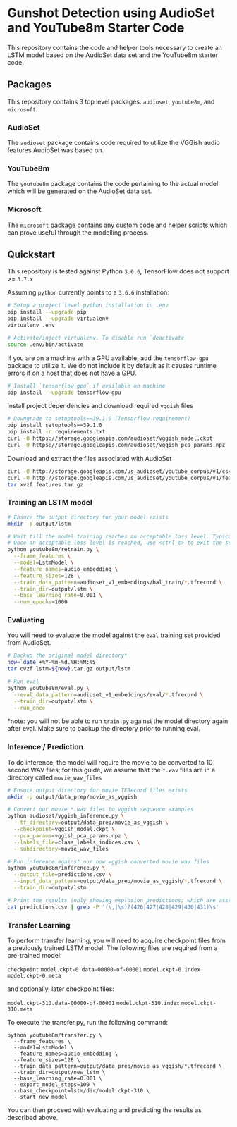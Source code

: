 # Gunshot Detection using AudioSet and YouTube8m Starter Code

This repository contains the code and helper tools necessary to create an LSTM model based on the
AudioSet data set and the YouTube8m starter code.

## Packages

This repository contains 3 top level packages: `audioset`, `youtube8m`, and `microsoft`.

### AudioSet

The `audioset` package contains code required to utilize the VGGish audio features AudioSet was based
on.

### YouTube8m

The `youtube8m` package contains the code pertaining to the actual model which will be generated
on the AudioSet data set.

### Microsoft

The `microsoft` package contains any custom code and helper scripts which can prove useful through
the modelling process.

## Quickstart

This repository is tested against Python `3.6.6`, TensorFlow does not support >= `3.7.x`

Assuming `python` currently points to a `3.6.6` installation:

```bash
# Setup a project level python installation in .env
pip install --upgrade pip
pip install --upgrade virtualenv
virtualenv .env

# Activate/inject virtualenv. To disable run `deactivate`
source .env/bin/activate
```

If you are on a machine with a GPU available, add the `tensorflow-gpu` package to utilize it.
We do not include it by default as it causes runtime errors if on a host that does not have a GPU.

```bash
# Install `tensorflow-gpu` if available on machine
pip install --upgrade tensorflow-gpu
```

Install project dependencies and download required `vggish` files

```bash
# Downgrade to setuptools==39.1.0 (Tensorflow requirement)
pip install setuptools==39.1.0
pip install -r requirements.txt
curl -O https://storage.googleapis.com/audioset/vggish_model.ckpt
curl -O https://storage.googleapis.com/audioset/vggish_pca_params.npz
```

Download and extract the files associated with AudioSet

```bash
curl -O http://storage.googleapis.com/us_audioset/youtube_corpus/v1/csv/class_labels_indices.csv
curl -O http://storage.googleapis.com/us_audioset/youtube_corpus/v1/features/features.tar.gz
tar xvzf features.tar.gz
```

### Training an LSTM model

```sh
# Ensure the output directory for your model exists
mkdir -p output/lstm

# Wait till the model training reaches an acceptable loss level. Typically you want to train till 0.01.
# Once an acceptable loss level is reached, use <ctrl-c> to exit the script.
python youtube8m/retrain.py \
  --frame_features \
  --model=LstmModel \
  --feature_names=audio_embedding \
  --feature_sizes=128 \
  --train_data_pattern=audioset_v1_embeddings/bal_train/*.tfrecord \
  --train_dir=output/lstm \
  --base_learning_rate=0.001 \
  --num_epochs=1000
```

### Evaluating

You will need to evaluate the model against the `eval` training set provided from AudioSet.

```sh
# Backup the original model directory*
now=`date +%Y-%m-%d.%H:%M:%S`
tar cvzf lstm-${now}.tar.gz output/lstm

# Run eval
python youtube8m/eval.py \
  --eval_data_pattern=audioset_v1_embeddings/eval/*.tfrecord \
  --train_dir=output/lstm \
  --run_once
```

\*note: you will not be able to run `train.py` against the model directory again after eval. Make sure to backup the
directory prior to running eval.

### Inference / Prediction

To do inference, the model will require the movie to be converted to 10 second WAV files; for this guide, we assume that
the `*.wav` files are in a directory called `movie_wav_files`

```sh
# Ensure output directory for movie TFRecord files exists
mkdir -p output/data_prep/movie_as_vggish

# Convert our movie *.wav files to vggish sequence examples
python audioset/vggish_inference.py \
  --tf_directory=output/data_prep/movie_as_vggish \
  --checkpoint=vggish_model.ckpt \
  --pca_params=vggish_pca_params.npz \
  --labels_file=class_labels_indices.csv \
  --subdirectory=movie_wav_files

# Run inference against our now vggish converted movie wav files
python youtube8m/inference.py \
  --output_file=predictions.csv \
  --input_data_pattern=output/data_prep/movie_as_vggish/*.tfrecord \
  --train_dir=output/lstm

# Print the results (only showing explosion predictions; which are associated to labels 426-431)
cat predictions.csv | grep -P '(\,|\s)?(426|427|428|429|430|431)\s'
```

### Transfer Learning

To perform transfer learning, you will need to acquire checkpoint files from a previously trained LSTM model. The following files are required from a pre-trained model:

`checkpoint`
`model.ckpt-0.data-00000-of-00001`
`model.ckpt-0.index`
`model.ckpt-0.meta`

and optionally, later checkpoint files:

`model.ckpt-310.data-00000-of-00001`
`model.ckpt-310.index`
`model.ckpt-310.meta`

To execute the transfer.py, run the following command:

```
python youtube8m/transfer.py \
  --frame_features \
  --model=LstmModel \
  --feature_names=audio_embedding \
  --feature_sizes=128 \
  --train_data_pattern=output/data_prep/movie_as_vggish/*.tfrecord \
  --train_dir=output/new_lstm \
  --base_learning_rate=0.001 \
  --export_model_steps=100 \
  --base_checkpoint=lstm/dir/model.ckpt-310 \
  --start_new_model

```

You can then proceed with evaluating and predicting the results as described above.
